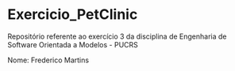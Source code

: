 # Exercicio_PetClinic

Repositório referente ao exercício 3 da disciplina de Engenharia de Software Orientada a Modelos - PUCRS

Nome: Frederico Martins
